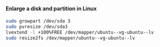 #### Enlarge a disk and partition in Linux

```sh
sudo growpart /dev/sda 3
sudo pvresize /dev/sda3
lvextend -l +100%FREE /dev/mapper/ubuntu--vg-ubuntu--lv
sudo resize2fs /dev/mapper/ubuntu--vg-ubuntu--lv
```
